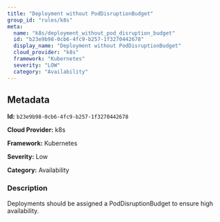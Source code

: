 ```yaml
---
title: "Deployment without PodDisruptionBudget"
group_id: "rules/k8s"
meta:
  name: "k8s/deployment_without_pod_disruption_budget"
  id: "b23e9b98-0cb6-4fc9-b257-1f3270442678"
  display_name: "Deployment without PodDisruptionBudget"
  cloud_provider: "k8s"
  framework: "Kubernetes"
  severity: "LOW"
  category: "Availability"
---
```

## Metadata

**Id:** `b23e9b98-0cb6-4fc9-b257-1f3270442678`

**Cloud Provider:** k8s

**Framework:** Kubernetes

**Severity:** Low

**Category:** Availability

### Description

 Deployments should be assigned a PodDisruptionBudget to ensure high availability.
